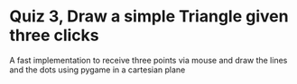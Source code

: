 # Quiz 3, Draw a simple Triangle given three clicks 
A fast implementation to receive three points via mouse and draw the lines and the dots using pygame in a cartesian plane

